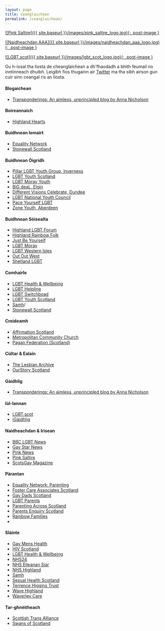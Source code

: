```yaml
---
layout: page
title: Ceanglaichean
permalink: /ceanglaichean/
---
```


  [![Pink Saltire]({{ site.baseurl }}/images/pink_saltire_logo.jpg){: .post-image }](https://pinksaltire.com/)

  [![Naidheachdan AAA]({{ site.baseurl }}/images/naidheachdan_aaa_logo.jpg){: .post-image }](https://twitter.com/naidheachdanaaa)

  [![LGBT.scot]({{ site.baseurl }}/images/lgbt_scot_logo.jpg){: .post-image }](http://www.lgbt.scot/)


Gu h-ìosal tha liosta de cheanglaichean a dh'fhaodadh a bhith feumail no inntinneach dhuibh. Leigibh fios thugainn air [Twitter](https://www.twitter.com/GeidhUK/) ma tha sibh airson gun cuir sinn ceangal ris an liosta.

#### Blogaichean

* [ Transponderings: An aimless, unprincipled blog by Anna Nicholson ](https://transponderings.blog/)

#### Boireannaich

* [Highland Hearts](http://www.highlandhearts.net/)

#### Buidhnean Iomairt

* [Equality Network](https://www.equality-network.org)
* [Stonewall Scotland](http://www.stonewallscotland.org.uk/)

#### Buidhnean Òigridh

* [Pillar LGBT Youth Group, Inverness](https://www.lgbtyouth.org.uk/highland.html)
* [LGBT Youth Scotland](https://www.lgbtyouth.org.uk/)
* [LGBT Moray Youth](https://www.facebook.com/pages/LGBT-Moray-Youth/1413712192197397)
* [BiG deaL, Elgin](https://www.equality-network.org/lgbt-directory/big-deal/)
* [Different Visions Celebrate, Dundee](http://www.differentvisions.org.uk/)
* [LGBT National Youth Council](https://www.lgbtyouth.org.uk/LGBT_NYC)
* [Pace Yourself LGBT](https://paceyourselfuk.weebly.com/)
* [Zone Youth, Aberdeen](http://www.facebook.com/zoneyouthlgbt)

#### Buidhnean Sòisealta

* [Highland LGBT Forum](http://www.highlandlgbtforum.scot/)
* [Highland Rainbow Folk](http://www.spanglefish.com/highlandrainbowfolk/)
* [Just Be Yourself](http://www.justbeyourself.org.uk/)
* [LGBT Moray](http://www.lgbtmoray.co.uk/)
* [LGBT Western Isles](https://www.facebook.com/LgbtWesternIsles)
* [Out Out West](https://www.facebook.com/groups/121156511258070/)
* [Shetland LGBT](https://www.facebook.com/groups/shetlandlgbt/)

#### Comhairle

* [LGBT Health & Wellbeing](http://www.lgbthealth.org.uk/)
* [LGBT Helpline](http://www.lgbthealth.org.uk/helpline/)
* [LGBT Switchboad](https://switchboard.lgbt/)
* [LGBT Youth Scotland](https://www.lgbtyouth.org.uk/)
* [Samh](https://www.samh.org.uk/)/
* [Stonewall Scotland](http:/tonewallscotland.org.uk/)

#### Creideamh

* [Affirmation Scotland](http://www.affirmationscotland.org.uk/)
* [Metropolitan Community Church](http://www.mccinglasgow.moonfruit.com/welcome/4522982118)
* [Pagan Federation (Scotland)](http://www.scottishpf.org)

#### Cùltar & Ealain

* [The Lesbian Archive](https://womenslibrary.org.uk/explore-the-library-and-archive/the-archive-collection/the-lesbian-archive/)
* [OurStory Scotland](https://www.ourstoryscotland.org.uk)

#### Gàidhlig
* [ Transponderings: An aimless, unprincipled blog by Anna Nicholson ](https://transponderings.blog/)


#### Iùl-lannan

* [LGBT.scot](http://www.lgbt.scot/)
* [iGàidhlig](http://www.igaidhlig.net/gd/)

#### Naidheachdan & Irisean

* [BBC LGBT News](https://www.bbc.co.uk/news/topics/cp7r8vgln2wt/lgbt)
* [Gay Star News](https://www.gaystarnews.com/)
* [Pink News](https://www.pinknews.co.uk)
* [Pink Saltire](https://pinksaltire.com/)
* [ScotsGay Magazine](http://www.scotsgay.co.uk/)

#### Pàrantan

* [Equality Network: Parenting](https://www.equality-network.org/your-rights/parenting/)
* [Foster Care Associates Scotland](http://www.fcascotland.co.uk/)
* [Gay Dads Scotland](http://www.gaydadsscotland.org.uk/)
* [LGBT Parents](http://lesbiangayparents.ning.com)
* [Parenting Across Scotland](http://www.parentingacrossscotland.org/)
* [Parents Enquiry Scotland](http://www.parentsenquiryscotland.org/)
* [Rainbow Families](https://www.lgbthealth.org.uk/services-support/rainbow-families-lgbt-parents-and-families/)
* []()

#### Slàinte

* [Gay Mens Health](http://www.gmh.org.uk/)
* [HIV Scotland](http://www.hivscotland.com/)
* [LGBT Health & Wellbeing](http://www.lgbthealth.org.uk/)
* [NHS24](http://www.nhs24.scot/)
* [NHS Eileanan Siar](http://www.promotionswi.scot.nhs.uk/?page_id=46)
* [NHS Highland](http://www.nhshighland.scot.nhs.uk/Services/Pages/SexualHealth.aspx)
* [Samh](https://www.samh.org.uk)
* [Sexual Health Scotland](http://www.sexualhealthscotland.co.uk)
* [Terrence Higgins Trust](http://www.tht.org.uk/)
* [Wave Highland](http://wavehighland.com/)
* [Waverley Care](http://www.waverleycare.org)

#### Tar-ghnèitheach

* [Scottish Trans Alliance](https://www.scottishtrans.org/)
* [Swans of Scotland](http://www.spanglefish.com/SwansofScotland/)
